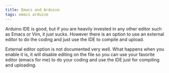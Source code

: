```yaml
---
title: Emacs and Arduino
tags: emacs arduino
---
```


Arduino IDE is good, but if you are heavily invested in any other editor
such as Emacs or Vim, it just sucks. However there is an option to use an
external editor to do the coding and just use the IDE to compile and
upload.

External editor option is not documented very well. What happens when
you enable it is, it will disable editing on the file so you can use your
favorite editor (emacs for me) to do your coding and use the IDE just
for compiling and uploading.
